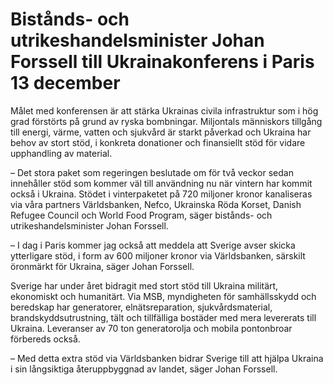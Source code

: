 # Bistånds- och utrikeshandelsminister Johan Forssell till Ukrainakonferens i Paris 13 december

Målet med konferensen är att stärka Ukrainas civila infrastruktur som i hög grad förstörts på grund av ryska bombningar. Miljontals människors tillgång till energi, värme, vatten och sjukvård är starkt påverkad och Ukraina har behov av stort stöd, i konkreta donationer och finansiellt stöd för vidare upphandling av material.

– Det stora paket som regeringen beslutade om för två veckor sedan innehåller stöd som kommer väl till användning nu när vintern har kommit också i Ukraina. Stödet i vinterpaketet på 720 miljoner kronor kanaliseras via våra partners Världsbanken, Nefco, Ukrainska Röda Korset, Danish Refugee Council och World Food Program, säger bistånds\- och utrikeshandelsminister Johan Forssell.

– I dag i Paris kommer jag också att meddela att Sverige avser skicka ytterligare stöd, i form av 600 miljoner kronor via Världsbanken, särskilt öronmärkt för Ukraina, säger Johan Forssell.

Sverige har under året bidragit med stort stöd till Ukraina militärt, ekonomiskt och humanitärt. Via MSB, myndigheten för samhällsskydd och beredskap har generatorer, elnätsreparation, sjukvårdsmaterial, brandskyddsutrustning, tält och tillfälliga bostäder med mera levererats till Ukraina. Leveranser av 70 ton generatorolja och mobila pontonbroar förbereds också.

– Med detta extra stöd via Världsbanken bidrar Sverige till att hjälpa Ukraina i sin långsiktiga återuppbyggnad av landet, säger Johan Forssell.
